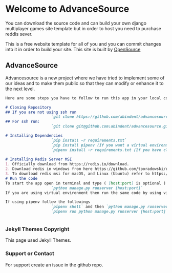 # Welcome to AdvanceSource

You can download the source code and can build your own django multiplayer games site template but in order to host you need to purchase reddis sever.

This is a free website template for all of you and you can commit changes into it in order to build your site. This site is built by [OpenSource](https://osourcegames.firebaseapp.com)

## AdvanceSource

Advancesource is a new project where we have tried to implement some of our ideas and to make them public so that they can modify or enhance it to the next level.

```markdown
Here are some steps you have to follow to run this app in your local computer

# Cloning Repository
## If you are not using ssh run
                    `git clone https://github.com/abindent/advancesource.git`
## For ssh run:
                    `git clone git@github.com:abindent/advancesource.git `

# Installing Dependencies
                    `pip install -r requirements.txt`
                    `pip install pipenv (If you want a virtual environment)`
                    `pipenv install -r requirements.txt (If you have cloned our repository and installed pipenv)`
                    
# Installing Redis Server MSI
1. Officially download from https://redis.io/download.
2. Download redis in windows from here https://github.com/tporadowski/redis/releases .
3. To download redis msi for macOS, and Linux (Ubuntu) refer to https://www.kindacode.com/article/how-to-install-redis-on-macos-windows-and-ubuntu .
# Run the code
To start the app open in terminal and type ( [host:port] is optional )
                    `python manage.py runserver [host:port]`
If you are using virtual environment then run the same code by using virtual env shell.

If using pipenv follow the followings
                    `pipenv shell` and then `python manage.py runserver [host:port]` or
                    `pipenv run python manage.py runserver [host:port]` (e.g. pipenv run python manage.py runserver 0.0.0.0:3000)



```

### Jekyll Themes Copyright

This page used Jekyll Themes.

### Support or Contact
For support create an issue in the github repo.
